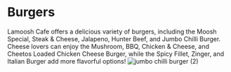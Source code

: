 # Burgers
Lamoosh Cafe offers a delicious variety of burgers, including the Moosh Special, Steak &amp; Cheese, Jalapeno, Hunter Beef, and Jumbo Chilli Burger. Cheese lovers can enjoy the Mushroom, BBQ, Chicken &amp; Cheese, and Cheetos Loaded Chicken Cheese Burger, while the Spicy Fillet, Zinger, and Italian Burger add more flavorful options!
![jumbo chilli burger (2)](https://github.com/user-attachments/assets/9c1a0e32-764f-473d-a3d9-d64f7a5a942a)
